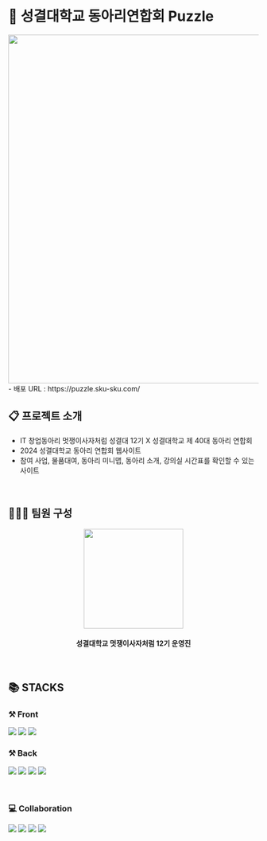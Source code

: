 # 📌 성결대학교 동아리연합회 Puzzle

<div align="center">
 <img src="https://github.com/ckdwns1221/ckdwns1221/assets/130385395/c90fa6aa-86b0-47b9-a711-93a993dade8d" width="700" height="auto">
</div>
- 배포 URL : https://puzzle.sku-sku.com/
  
<br>

## 📋 프로젝트 소개

- IT 창업동아리 멋쟁이사자처럼 성결대 12기 X 성결대학교 제 40대 동아리 연합회 
- 2024 성결대학교 동아리 연합회 웹사이트
- 참여 사업, 물품대여, 동아리 미니맵, 동아리 소개, 강의실 시간표를 확인할 수 있는 사이트

<br>

## 👨🏻‍💻 팀원 구성

<div align="center">
<img src="https://github.com/ckdwns1221/ckdwns1221/assets/130385395/62beb26f-4674-4043-90b1-e3c941a6840e" width="200" height="auto">
<br />
<h4>
성결대학교 멋쟁이사자처럼 12기 운영진
</h4>

</div>

<br>

## 📚 STACKS
### ⚒️ Front
 <img src="https://img.shields.io/badge/React-61DAFB?style=for-the-badge&logo=React&logoColor=white"/> <img src="https://img.shields.io/badge/Tailwind CSS-06B6D4?style=for-the-badge&logo=Tailwind CSS&logoColor=white"/> <img src="https://img.shields.io/badge/JavaScript-F7DF1E?style=for-the-badge&logo=JavaScript&logoColor=white"/>
<br>
  
### ⚒️ Back
<img src="https://img.shields.io/badge/SpringBoot-6DB33F?style=for-the-badge&logo=SpringBoot&logoColor=white"/> <img src="https://img.shields.io/badge/MySQL-4479A1?style=for-the-badge&logo=MySQL&logoColor=white"/> <img src="https://img.shields.io/badge/JPA-6DB33F?style=for-the-badge&logo=JPA&logoColor=white"/> <img src="https://img.shields.io/badge/Swagger-85EA2D?style=for-the-badge&logo=swagger&logoColor=black"/>

<br>

### 💻 Collaboration
<img src="https://img.shields.io/badge/Github-black?style=for-the-badge&logo=Github&logoColor=white"/> <img src="https://img.shields.io/badge/Discord-5865F2?style=for-the-badge&logo=Discord&logoColor=white"/> <img src="https://img.shields.io/badge/Figma-F24E1E?style=for-the-badge&logo=Figma&logoColor=white"/> <img src="https://img.shields.io/badge/Notion-black?style=for-the-badge&logo=Notion&logoColor=white"/>

<br>
